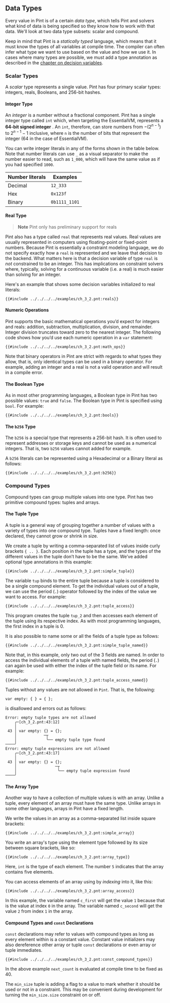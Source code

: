 ## Data Types

Every value in Pint is of a certain _data type_, which tells Pint and solvers what kind of data is
being specified so they know how to work with that data. We'll look at two data type subsets: scalar
and compound.

Keep in mind that Pint is a _statically typed_ language, which means that it must know the types of
all variables at compile time. The compiler can often infer what type we want to use based on the
value and how we use it. In cases where many types are possible, we must add a type annotation as
described in the [chapter on decision variables](./variables.md).

### Scalar Types

A _scalar_ type represents a single value. Pint has four primary scalar types: integers, reals,
Booleans, and 256-bit hashes.

#### Integer Type

An _integer_ is a number without a fractional component. Pint has a single integer type called `int`
which, when targeting the EssentialVM, represents a **64-bit signed integer** . An `int`, therefore,
can store numbers from $-(2^{n-1})$ to $2^{n-1} - 1$ inclusive, where `n` is the number of bits that
represent the integer (64 in the case of EssentialVM).

You can write integer literals in any of the forms shown in the table below. Note that number
literals can use `_` as a visual separator to make the number easier to read, such as `1_000`, which
will have the same value as if you had specified `1000`.

| Number literals | Examples      |
| --------------- | ------------- |
| Decimal         | `12_333`      |
| Hex             | `0x123f`      |
| Binary          | `0b1111_1101` |

#### Real Type

> **Note** Pint only has preliminary support for reals

Pint also has a type called `real` that represents real values. Real values are usually represented
in computers using floating-point or fixed-point numbers. Because Pint is essentially a constraint
modeling language, we do not specify exactly how a `real` is represented and we leave that decision
to the backend. What matters here is that a decision variable of type `real` is _not_ constrained to
be an integer. This has implications on constraint solvers where, typically, solving for a
continuous variable (i.e. a real) is much easier than solving for an integer.

Here's an example that shows some decision variables initialized to real literals:

```pint
{{#include ../../../../examples/ch_3_2.pnt:reals}}
```

#### Numeric Operations

Pint supports the basic mathematical operations you’d expect for integers and reals: addition,
subtraction, multiplication, division, and remainder. Integer division truncates toward zero to the
nearest integer. The following code shows how you’d use each numeric operation in a `var` statement:

```pint
{{#include ../../../../examples/ch_3_2.pnt:math_ops}}
```

Note that binary operators in Pint are strict with regards to what types they allow, that is, only
identical types can be used in a binary operator. For example, adding an integer and a real is not a
valid operation and will result in a compile error.

#### The Boolean Type

As in most other programming languages, a Boolean type in Pint has two possible values: `true` and
`false`. The Boolean type in Pint is specified using `bool`. For example:

```pint
{{#include ../../../../examples/ch_3_2.pnt:bools}}
```

#### The `b256` Type

The `b256` is a special type that represents a 256-bit hash. It is often used to represent addresses
or storage keys and cannot be used as a numerical integers. That is, two `b256` values cannot added
for example.

A `b256` literals can be represented using a Hexadecimal or a Binary literal as follows:

```pint
{{#include ../../../../examples/ch_3_2.pnt:b256}}
```

### Compound Types

Compound types can group multiple values into one type. Pint has two primitive compound types:
tuples and arrays.

#### The Tuple Type

A tuple is a general way of grouping together a number of values with a variety of types into one
compound type. Tuples have a fixed length: once declared, they cannot grow or shrink in size.

We create a tuple by writing a comma-separated list of values inside curly brackets `{ .. }`. Each
position in the tuple has a type, and the types of the different values in the tuple don’t have to
be the same. We’ve added optional type annotations in this example:

```pint
{{#include ../../../../examples/ch_3_2.pnt:simple_tuple}}
```

The variable `tup` binds to the entire tuple because a tuple is considered to be a single compound
element. To get the individual values out of a tuple, we can use the period (`.`) operator followed
by the index of the value we want to access. For example:

```pint
{{#include ../../../../examples/ch_3_2.pnt:tuple_access}}
```

This program creates the tuple `tup_2` and then accesses each element of the tuple using its
respective index. As with most programming languages, the first index in a tuple is 0.

It is also possible to name some or all the fields of a tuple type as follows:

```pint
{{#include ../../../../examples/ch_3_2.pnt:simple_tuple_named}}
```

Note that, in this example, only two out of the 3 fields are named. In order to access the
individual elements of a tuple with named fields, the period (`.`) can again be used with either the
index of the tuple field or its name. For example:

```pint
{{#include ../../../../examples/ch_3_2.pnt:tuple_access_named}}
```

Tuples without any values are not allowed in `Pint`. That is, the following:

```pint
var empty: { } = { };
```

is disallowed and errors out as follows:

```console
Error: empty tuple types are not allowed
    ╭─[ch_3_2.pnt:43:12]
    │
 43 │ var empty: {} = {};
    │            ─┬
    │             ╰── empty tuple type found
────╯
Error: empty tuple expressions are not allowed
    ╭─[ch_3_2.pnt:43:17]
    │
 43 │ var empty: {} = {};
    │                 ─┬
    │                  ╰── empty tuple expression found
────╯
```

#### The Array Type

Another way to have a collection of multiple values is with an array. Unlike a tuple, every element
of an array must have the same type. Unlike arrays in some other languages, arrays in Pint have a
fixed length.

We write the values in an array as a comma-separated list inside square brackets:

```pint
{{#include ../../../../examples/ch_3_2.pnt:simple_array}}
```

You write an array's type using the element type followed by its size between square brackets, like
so:

```pint
{{#include ../../../../examples/ch_3_2.pnt:array_type}}
```

Here, `int` is the type of each element. The number `5` indicates that the array contains five
elements.

You can access elements of an array using by _indexing_ into it, like this:

```pint
{{#include ../../../../examples/ch_3_2.pnt:array_access}}
```

In this example, the variable named `c_first` will get the value `1` because that is the value at
index `0` in the array. The variable named `c_second` will get the value `2` from index `1` in the
array.

#### Compound Types and `const` Declarations

`const` declarations may refer to values with compound types as long as every element within is a
constant value. Constant value initializers may also dereference other array or tuple `const`
declarations or even array or tuple immediates.

```pint
{{#include ../../../../examples/ch_3_2.pnt:const_compound_types}}
```

In the above example `next_count` is evaluated at compile time to be fixed as 40.

The `min_size` tuple is adding a flag to a value to mark whether it should be used or not in a
constraint. This may be convenient during development for turning the `min_size.size` constraint
on or off.
